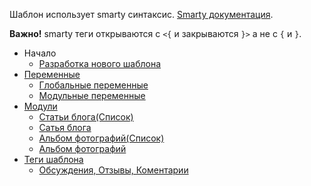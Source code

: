 
Шаблон использует smarty синтаксис. [Smarty документация](https://www.smarty.net/docs/en/).

**Важно!** smarty теги открываются с `<{` и закрываются `}>` а не с `{` и `}`.
- Начало
  - [Разработка нового шаблона](developers/folders.md)
- [Переменные](variables.md)
  - [Глобальные переменные](global_variables.md)
  - [Модульные переменные](module_variables.md)
- [Модули](modules.md)
  - [Статьи блога(Список)](articles.md)
  - [Сатья блога](article.md)
  - [Альбом фотографий(Список)](photo_albums.md)
  - [Альбом фотографий](photo_album.md)
- [Теги шаблона](tags/index.md)
  - [Обсуждения, Отзывы, Коментарии](tags/discussion.md)
